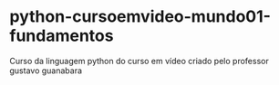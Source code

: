 # python-cursoemvideo-mundo01-fundamentos
 Curso da linguagem python do curso em vídeo criado pelo professor gustavo guanabara
